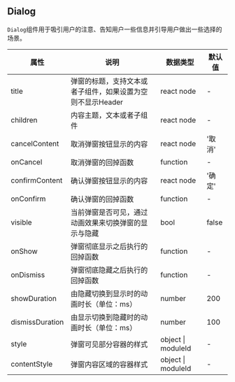 ## Dialog

``Dialog``组件用于吸引用户的注意、告知用户一些信息并引导用户做出一些选择的场景。

| 属性            | 说明                                                       | 数据类型           | 默认值 |
| --------------- | ---------------------------------------------------------- | ------------------ | ------ |
| title           | 弹窗的标题，支持文本或者子组件，如果设置为空则不显示Header | react node         | -      |
| children        | 内容主题，文本或者子组件                                   | react node         | -      |
| cancelContent   | 取消弹窗按钮显示的内容                                     | react node         | '取消' |
| onCancel        | 取消弹窗的回掉函数                                         | function           | -      |
| confirmContent  | 确认弹窗按钮显示的内容                                     | react node         | '确定' |
| onConfirm       | 确认弹窗的回掉函数                                         | function           | -      |
| visible         | 当前弹窗是否可见，通过动画效果来切换弹窗的显示与隐藏       | bool               | false  |
| onShow          | 弹窗彻底显示之后执行的回掉函数                             | function           | -      |
| onDismiss       | 弹窗彻底隐藏之后执行的回掉函数                             | function           | -      |
| showDuration    | 由隐藏切换到显示时的动画时长（单位：ms）                   | number             | 200    |
| dismissDuration | 由显示切换到隐藏时的动画时长（单位：ms）                   | number             | 100    |
| style           | 弹窗可见部分容器的样式                                     | object \| moduleId | -      |
| contentStyle    | 弹窗内容区域的容器样式                                     | object \| moduleId | -      |


